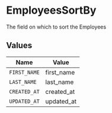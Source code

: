 # EmployeesSortBy

The field on which to sort the Employees


## Values

| Name         | Value        |
| ------------ | ------------ |
| `FIRST_NAME` | first_name   |
| `LAST_NAME`  | last_name    |
| `CREATED_AT` | created_at   |
| `UPDATED_AT` | updated_at   |